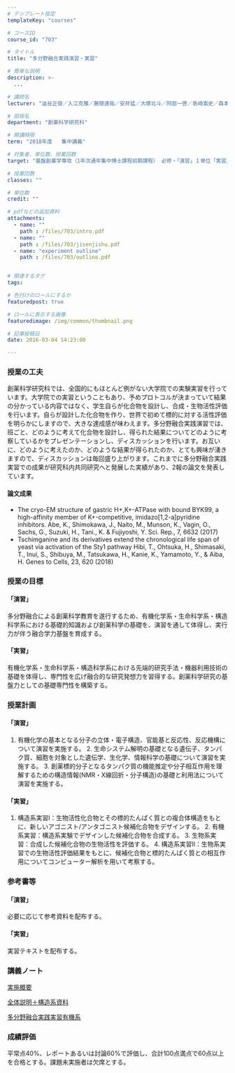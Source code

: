 ```yaml
---
# テンプレート指定
templateKey: "courses"

# コースID
course_id: "703"

# タイトル
title: "多分野融合実践演習・実習"

# 簡単な説明
description: >-
  ...

# 講師名
lecturer: "澁谷正俊／入江克雅／藤間達哉／安井猛／大塚北斗／阿部一啓／島崎嵩史／森本菜央／辰川英樹／蟹江慧／兒玉哲也"

# 部局名
department: "創薬科学研究科"

# 開講時限
term: "2018年度	集中講義"

# 対象者、単位数、授業回数
target: "基盤創薬学専攻（1年次通年集中博士課程前期課程） 必修・「演習」１単位「実習」２単位"

# 授業回数
classes: ""

# 単位数
credit: ""

# pdfなどの追加資料
attachments: 
  - name: "" 
    path : /files/703/intro.pdf
  - name: "" 
    path : /files/703/jisenjishu.pdf
  - name: "experiment outline" 
    path : /files/703/outline.pdf


# 関連するタグ
tags:

# 色付けのロールにするか
featuredpost: true

# ロールに表示する画像
featuredimage: /img/common/thumbnail.png

# 記事投稿日
date: 2016-03-04 14:23:00

---
```


  
### 授業の工夫  
創薬科学研究科では、全国的にもほとんど例がない大学院での実験実習を行っています。大学院での実習ということもあり、予めプロトコルが決まっていて結果の分かっている内容ではなく、学生自らが化合物を設計し、合成・生物活性評価を行います。自らが設計した化合物を作り、世界で初めて標的に対する活性評価を明らかにしますので、大きな達成感が味わえます。多分野融合実践演習では、班ごと、どのように考えて化合物を設計し、得られた結果についてどのように考察しているかをプレゼンテーションし、ディスカッションを行います。お互いに、どのように考えたのか、どのような結果が得られたのか、とても興味が湧きますので、ディスカッションは毎回盛り上がります。これまでに多分野融合実践実習での成果が研究科内共同研究へと発展した実績があり、2報の論文を発表しています。  
#### 論文成果  
  
* The cryo-EM structure of gastric H+,K+-ATPase with bound BYK99, a high-affinity member of K+-competitive, imidazo[1,2-a]pyridine inhibitors. Abe, K., Shimokawa, J., Naito, M., Munson, K., Vagin, O., Sachs, G., Suzuki, H., Tani., K. & Fujiyoshi, Y. Sci. Rep., 7, 6632 (2017)   
* Tschimganine and its derivatives extend the chronological life span of yeast via activation of the Sty1 pathway Hibi, T., Ohtsuka, H., Shimasaki, T., Inui, S., Shibuya, M., Tatsukawa, H., Kanie, K., Yamamoto, Y., & Aiba, H. Genes to Cells, 23, 620 (2018) 

  
### 授業の目標  
  
  
  
#### 「演習」  
  
  
多分野融合による創薬科学教育を遂行するため、有機化学系・生命科学系・構造科学系における基礎的知識および創薬科学の基礎を、演習を通して体得し、実行力が伴う融合学力基盤を育成する。  
  
  
#### 「実習」  
  
  
有機化学系・生命科学系・構造科学系における先端的研究手法・機器利用技術の基礎を体得し、専門性を広げ融合的な研究発想力を習得する。創薬科学研究の基盤力としての基礎専門性を構築する。  
### 授業計画  
  
  
  
#### 「演習」  
  
  
1. 有機化学の基本となる分子の立体・電子構造、官能基と反応性、反応機構について演習を実施する。 2. 生命システム解明の基礎となる遺伝子、タンパク質、細胞を対象とした遺伝学、生化学、情報科学の基礎について演習を実施する。 3. 創薬標的分子となるタンパク質の機能推定や分子相互作用を理解するための構造情報(NMR・X線回折・分子構造)の基礎と利用法について演習を実施する。  
  
  
#### 「実習」  
  
  
1. 構造系実習I：生物活性化合物とその標的たんぱく質との複合体構造をもとに、新しいアゴニスト/アンタゴニスト候補化合物をデザインする。 2. 有機系実習：構造系実験でデザインした候補化合物を合成する。 3. 生物系実習：合成した候補化合物の生物活性を評価する。 4. 構造系実習II：生物系実習での生物活性評価結果をもとに、候補化合物と標的たんぱく質との相互作用についてコンピューター解析を用いて考察する。  
### 参考書等  
  
  
  
#### 「演習」  
  
  
必要に応じて参考資料を配布する。  
  
  
#### 「実習」  
  
  
実習テキストを配布する。

  
### 講義ノート  
  
  
  

[実施概要](/files/703/outline.pdf) 
  
  

[全体説明＋構造系資料](/files/703/intro.pdf) 
  
  

[多分野融合実践実習有機系](/files/703/jisenjishu.pdf) 

  
### 成績評価  
平常点40%、レポートあるいは討論60%で評価し、合計100点満点で60点以上を合格とする。課題未実施者は欠席とする。
